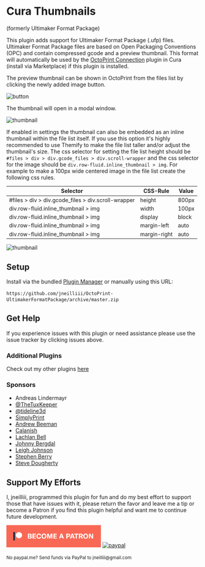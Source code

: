 # Cura Thumbnails

(formerly Ultimaker Format Package)

This plugin adds support for Ultimaker Format Package (.ufp) files. Ultimaker Format Package files are based on Open Packaging Conventions (OPC) and contain compressed gcode and a preview thumbnail. This format will automatically be used by the [OctoPrint Connection](https://github.com/fieldOfView/Cura-OctoPrintPlugin) plugin in Cura (install via Marketplace) if this plugin is installed.

The preview thumbnail can be shown in OctoPrint from the files list by clicking the newly added image button.

![button](screenshot_button.png)

The thumbnail will open in a modal window.

![thumbnail](screenshot_thumbnail.png)

If enabled in settings the thumbnail can also be embedded as an inline thumbnail within the file list itself. If you use this option it's highly recommended to use Themify to make the file list taller and/or adjust the thumbnail's size.  The css selector for setting the file list height should be `#files > div > div.gcode_files > div.scroll-wrapper` and the css selector for the image should be `div.row-fluid.inline_thumbnail > img`.  For example to make a 100px wide centered image in the file list create the following css rules.

| Selector                                            | CSS-Rule     | Value |
|-----------------------------------------------------|--------------|-------|
| #files > div > div.gcode_files > div.scroll-wrapper | height       | 800px |
| div.row-fluid.inline_thumbnail > img                | width        | 100px |
| div.row-fluid.inline_thumbnail > img                | display      | block |
| div.row-fluid.inline_thumbnail > img                | margin-left  | auto  |
| div.row-fluid.inline_thumbnail > img                | margin-right | auto  |

![thumbnail](screenshot_inline_thumbnail.png)

## Setup

Install via the bundled [Plugin Manager](https://github.com/foosel/OctoPrint/wiki/Plugin:-Plugin-Manager)
or manually using this URL:

    https://github.com/jneilliii/OctoPrint-UltimakerFormatPackage/archive/master.zip

## Get Help

If you experience issues with this plugin or need assistance please use the issue tracker by clicking issues above.

### Additional Plugins

Check out my other plugins [here](https://plugins.octoprint.org/by_author/#jneilliii)

### Sponsors
- Andreas Lindermayr
- [@TheTuxKeeper](https://github.com/thetuxkeeper)
- [@tideline3d](https://github.com/tideline3d/)
- [SimplyPrint](https://simplyprint.io/)
- [Andrew Beeman](https://github.com/Kiendeleo)
- [Calanish](https://github.com/calanish)
- [Lachlan Bell](https://lachy.io/)
- [Johnny Bergdal](https://github.com/bergdahl)
- [Leigh Johnson](https://github.com/leigh-johnson)
- [Stephen Berry](https://github.com/berrystephenw)
- [Steve Dougherty](https://github.com/Thynix)
## Support My Efforts
I, jneilliii, programmed this plugin for fun and do my best effort to support those that have issues with it, please return the favor and leave me a tip or become a Patron if you find this plugin helpful and want me to continue future development.

[![Patreon](patreon-with-text-new.png)](https://www.patreon.com/jneilliii) [![paypal](paypal-with-text.png)](https://paypal.me/jneilliii)

<small>No paypal.me? Send funds via PayPal to jneilliii&#64;gmail&#46;com</small>
